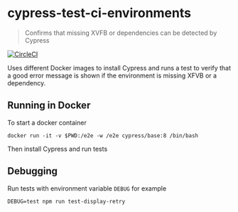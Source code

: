 # cypress-test-ci-environments

> Confirms that missing XVFB or dependencies can be detected by Cypress

[![CircleCI](https://circleci.com/gh/cypress-io/cypress-test-ci-environments.svg?style=svg&circle-token=66a4d36c3966cbe476f13e7dfbe3af0693db3fb9)](https://circleci.com/gh/cypress-io/cypress-test-ci-environments)

Uses different Docker images to install Cypress and runs a test to verify
that a good error message is shown if the environment is missing XFVB
or a dependency.

## Running in Docker

To start a docker container

```shell
docker run -it -v $PWD:/e2e -w /e2e cypress/base:8 /bin/bash
```

Then install Cypress and run tests

## Debugging

Run tests with environment variable `DEBUG` for example

```
DEBUG=test npm run test-display-retry
```
